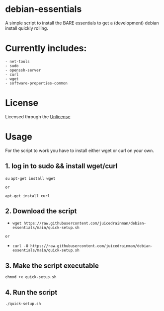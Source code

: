 # debian-essentials
 A simple script to install the BARE essentials to get a (development) debian install quickly rolling.

# Currently includes:
```
- net-tools
- sudo
- openssh-server
- curl
- wget
- software-properties-common
```

# License
Licensed through the [Unlicense](LICENSE)

# Usage
For the script to work you have to install either wget or curl on your own.

## 1. log in to sudo && install wget/curl
``su``
``apt-get install wget``

``or``

``apt-get install curl``

## 2. Download the script
- ``wget https://raw.githubusercontent.com/juicedrainman/debian-essentials/main/quick-setup.sh``

``or``

- ``curl -O https://raw.githubusercontent.com/juicedrainman/debian-essentials/main/quick-setup.sh``

## 3. Make the script executable
``chmod +x quick-setup.sh``

## 4. Run the script
``./quick-setup.sh``